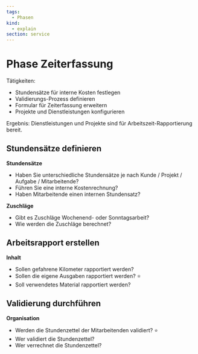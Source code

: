 ```yaml
---
tags:
  - Phasen
kind:
  - explain
section: service
---
```

# Phase Zeiterfassung

Tätigkeiten:

* Stundensätze für interne Kosten festlegen
* Validierungs-Prozess definieren
* Formular für Zeiterfassung erweitern
* Projekte und Dienstleistungen konfigurieren

Ergebnis: Dienstleistungen und Projekte sind für Arbeitszeit-Rapportierung bereit.

## Stundensätze definieren

**Stundensätze**

* Haben Sie unterschiedliche Stundensätze je nach Kunde / Projekt / Aufgabe / Mitarbeitende?
* Führen Sie eine interne Kostenrechnung?
* Haben Mitarbeitende einen internen Stundensatz?

**Zuschläge**

* Gibt es Zuschläge Wochenend- oder Sonntagsarbeit?
* Wie werden die Zuschläge berechnet?

## Arbeitsrapport erstellen

**Inhalt**

- Sollen gefahrene Kilometer rapportiert werden?
- Sollen die eigene Ausgaben rapportiert werden? ⭐
- Soll verwendetes Material rapportiert werden?

## Validierung durchführen

**Organisation**

* Werden die Stundenzettel der Mitarbeitenden validiert? ⭐
* Wer validiert die Stundenzettel?
* Wer verrechnet die Stundenzettel?
